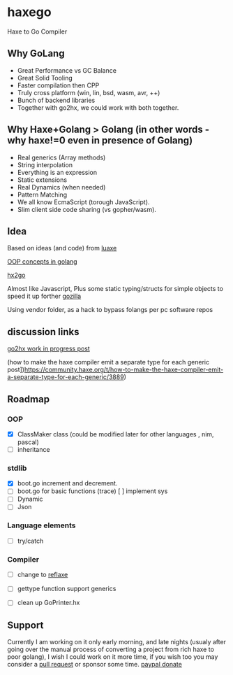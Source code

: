 # haxego

Haxe to Go Compiler

## Why GoLang
* Great Performance vs GC Balance
* Great Solid Tooling
* Faster compilation then CPP
* Truly cross platform (win, lin, bsd, wasm, avr, ++)
* Bunch of backend libraries
* Together with go2hx, we could work with both together.

## Why Haxe+Golang > Golang (in other words - why haxe!=0 even in presence of Golang)
* Real generics (Array methods)
* String interpolation
* Everything is an expression
* Static extensions
* Real Dynamics (when needed)
* Pattern Matching
* We all know EcmaScript (torough JavaScript).
* Slim client side code sharing (vs gopher/wasm).


## Idea

Based on ideas (and code) from [luaxe](https://github.com/bradparks/LuaXe/tree/master/luaxe/boot)

[OOP concepts in golang](https://github.com/luciotato/golang-notes/blob/master/OOP.md)

[hx2go](https://github.com/go2hx/go2hx)

Almost like Javascript, Plus some static typing/structs for simple objects to speed it up forther [gozilla](https://github.com/owenthereal/godzilla)

Using vendor folder, as a hack to bypass folangs per pc software repos

## discussion links

[go2hx work in progress post](https://community.haxe.org/t/go2hx-work-in-progress/2821)

(how to make the haxe compiler emit a separate type for each generic post])https://community.haxe.org/t/how-to-make-the-haxe-compiler-emit-a-separate-type-for-each-generic/3889)

## Roadmap

### OOP
- [x] ClassMaker class (could be modified later for other languages , nim, pascal)
- [ ] inheritance
### stdlib
- [x] boot.go increment and decrement.
- [ ] boot.go for basic functions (trace)
[ ] implement sys
- [ ] Dynamic
- [ ] Json
### Language elements
- [ ] try/catch
### Compiler
- [ ] change to [reflaxe](https://github.com/RobertBorghese/reflaxe)
- [ ] gettype function support generics
- [ ] clean up GoPrinter.hx





## Support

Currently I am working on it only early morning, and late nights (usualy after going over the manual process of converting a project from rich haxe to poor golang), I wish I could work on it more time, if you wish too you may consider a [pull request](https://github.com/neimanpinchas/haxego/pulls) or sponsor some time. [paypal donate](https://www.paypal.com/donate/?hosted_button_id=LXPXVLSBCSVEG)
